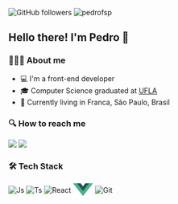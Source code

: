 ![GitHub followers](https://img.shields.io/github/followers/pedrofsp?style=social)  <img src="https://komarev.com/ghpvc/?username=pedrofsp" alt="pedrofsp" />

## Hello there! I'm Pedro 👋 


### 👨🏼‍💻 About me

* 💻 I'm a front-end developer
* 🎓 Computer Science graduated at <a href="https://ufla.br/" target="_blank">UFLA</a>
* 📍 Currently living in Franca, São Paulo, Brasil

### 🔍 How to reach me

<a href="https://www.linkedin.com/in/pedro-presotto" target="_blank"><img src="https://img.shields.io/badge/LinkedIn-0077B5?style=for-the-badge&logo=linkedin&logoColor=white"></a>
<a href = "mailto:pedrohenriquefsp90@gmail.com"><img src="https://img.shields.io/badge/Gmail-D14836?style=for-the-badge&logo=gmail&logoColor=white" target="_blank"></a>

### 🛠 Tech Stack

<div style="display: inline_block">
<img align="center" alt="Js" height="30" width="40" src="https://cdn.jsdelivr.net/gh/devicons/devicon/icons/javascript/javascript-plain.svg">
<img align="center" alt="Ts" height="30" width="40" src="https://cdn.jsdelivr.net/gh/devicons/devicon/icons/typescript/typescript-plain.svg">
<img align="center" alt="React" height="30" width="40" src="https://cdn.jsdelivr.net/gh/devicons/devicon/icons/react/react-original.svg">
<img align="center" alt="Vue" height="30" width="40" src="https://github.com/devicons/devicon/blob/v2.16.0/icons/vuejs/vuejs-original.svg">
<img align="center" alt="Git" height="30" width="40" src="https://cdn.jsdelivr.net/gh/devicons/devicon/icons/git/git-plain.svg" />
</div>
